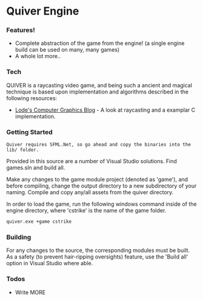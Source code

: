 # Quiver Engine


### Features!

  - Complete abstraction of the game from the engine! (a single engine build can be used on many, many games)
  - A whole lot more..


### Tech

QUIVER is a raycasting video game, and being such a ancient and magical technique is based upon implementation and algorithms described in the following resources:

* [Lode's Computer Graphics Blog] - A look at raycasting and a examplar C implementation.


### Getting Started

``
Quiver requires SFML.Net, so go ahead and copy the binaries into the lib/ folder.
``

Provided in this source are a number of Visual Studio solutions. Find games.sln and build all.

Make any changes to the game module project (denoted as 'game'), and before compiling, change the output directory to a new subdirectory of your naming. Compile and copy any/all assets from the quiver directory.

In order to load the game, run the following windows command inside of the engine directory, where 'cstrike' is the name of the game folder.

```sh
quiver.exe +game cstrike
```


### Building
For any changes to the source, the corresponding modules must be built. As a safety (to prevent hair-ripping oversights) feature, use the 'Build all' option in Visual Studio where able.


### Todos

 - Write MORE


[//]: # (These are reference links used in the body of this note and get stripped out when the markdown processor does its job. There is no need to format nicely because it shouldn't be seen. Thanks SO - http://stackoverflow.com/questions/4823468/store-comments-in-markdown-syntax)


   [Lode's Computer Graphics Blog]: <https://lodev.org/cgtutor/raycasting.html>
